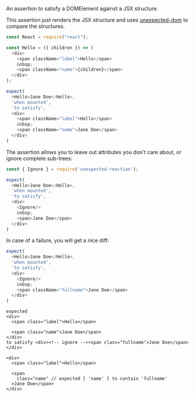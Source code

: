 An assertion to satisfy a DOMElement against a JSX structure.

This assertion just renders the JSX structure and uses
[unexpected-dom](https://unexpected.js.org/unexpected-dom/assertions/DOMNodeList/to-satisfy/)
to compare the structures.

```js
const React = require("react");

const Hello = ({ children }) => (
  <div>
    <span className="label">Hello</span>
    &nbsp;
    <span className="name">{children}</span>
  </div>
);
```

```js
expect(
  <Hello>Jane Doe</Hello>,
  'when mounted',
  'to satisfy',
  <div>
    <span className="label">Hello</span>
    &nbsp;
    <span className="name">Jane Doe</span>
  </div>
)
```

The assertion allows you to leave out attributes you don't care about, or ignore
complete sub-trees:

<!-- unexpected-markdown evaluate:false -->

```js
const { Ignore } = require('unexpected-reaction');
```

```js
expect(
  <Hello>Jane Doe</Hello>,
  'when mounted',
  'to satisfy',
  <div>
    <Ignore/>
    &nbsp;
    <span>Jane Doe</span>
  </div>
)
```

In case of a failure, you will get a nice diff:

```js
expect(
  <Hello>Jane Doe</Hello>,
  'when mounted',
  'to satisfy',
  <div>
    <Ignore/>
    &nbsp;
    <span className="fullname">Jane Doe</span>
  </div>
)
```

```output
expected
<div>
  <span class="label">Hello</span>
  
  <span class="name">Jane Doe</span>
</div>
to satisfy <div><!-- ignore --><span class="fullname">Jane Doe</span></div>

<div>
  <span class="label">Hello</span>

  <span
    class="name" // expected [ 'name' ] to contain 'fullname'
  >Jane Doe</span>
</div>
```

